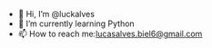 - 👋 Hi, I’m @luckalves
- 🌱 I’m currently learning Python
- 📫 How to reach me:lucasalves.biel6@gmail.com

<!---
luckalves/luckalves is a ✨ special ✨ repository because its `README.md` (this file) appears on your GitHub profile.
You can click the Preview link to take a look at your changes.
--->
